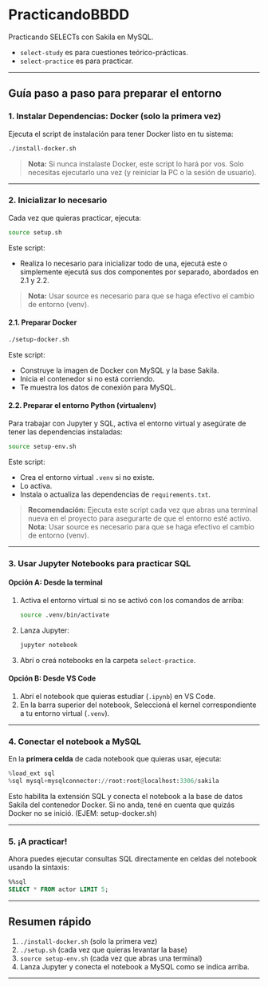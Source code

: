# PracticandoBBDD
Practicando SELECTs con Sakila en MySQL.

- `select-study` es para cuestiones teórico-prácticas.
- `select-practice` es para practicar.

---

## Guía paso a paso para preparar el entorno

### 1. Instalar Dependencias: Docker (solo la primera vez)

Ejecuta el script de instalación para tener Docker listo en tu sistema:

```bash
./install-docker.sh
```
> **Nota:** Si nunca instalaste Docker, este script lo hará por vos. Solo necesitas ejecutarlo una vez (y reiniciar la PC o la sesión de usuario).

---

### 2. Inicializar lo necesario
Cada vez que quieras practicar, ejecuta:

```bash
source setup.sh
```
Este script:
- Realiza lo necesario para inicializar todo de una, ejecutá este o simplemente ejecutá sus dos componentes por separado, abordados en 2.1 y 2.2. 

> **Nota:** Usar source es necesario para que se haga efectivo el cambio de entorno (venv).

#### 2.1. Preparar Docker
```bash
./setup-docker.sh
```
Este script:
- Construye la imagen de Docker con MySQL y la base Sakila.
- Inicia el contenedor si no está corriendo.
- Te muestra los datos de conexión para MySQL.

#### 2.2. Preparar el entorno Python (virtualenv)

Para trabajar con Jupyter y SQL, activa el entorno virtual y asegúrate de tener las dependencias instaladas:

```bash
source setup-env.sh
```
Este script:
- Crea el entorno virtual `.venv` si no existe.
- Lo activa.
- Instala o actualiza las dependencias de `requirements.txt`.

> **Recomendación:** Ejecuta este script cada vez que abras una terminal nueva en el proyecto para asegurarte de que el entorno esté activo.
> **Nota:** Usar source es necesario para que se haga efectivo el cambio de entorno (venv).
---

### 3. Usar Jupyter Notebooks para practicar SQL

#### Opción A: Desde la terminal

1. Activa el entorno virtual si no se activó con los comandos de arriba:
    ```bash
    source .venv/bin/activate
    ```
2. Lanza Jupyter:
    ```bash
    jupyter notebook
    ```
3. Abrí o creá notebooks en la carpeta `select-practice`.

#### Opción B: Desde VS Code

1. Abrí el notebook que quieras estudiar (`.ipynb`) en VS Code.
2. En la barra superior del notebook, Seleccioná el kernel correspondiente a tu entorno virtual (`.venv`).

---

### 4. Conectar el notebook a MySQL

En la **primera celda** de cada notebook que quieras usar, ejecuta:

```python
%load_ext sql
%sql mysql+mysqlconnector://root:root@localhost:3306/sakila
```

Esto habilita la extensión SQL y conecta el notebook a la base de datos Sakila del contenedor Docker. Si no anda, tené en cuenta que quizás Docker no se inició. (EJEM: setup-docker.sh)

---

### 5. ¡A practicar!

Ahora puedes ejecutar consultas SQL directamente en celdas del notebook usando la sintaxis:

```sql
%%sql
SELECT * FROM actor LIMIT 5;
```

---

## Resumen rápido

1. `./install-docker.sh` (solo la primera vez)
2. `./setup.sh` (cada vez que quieras levantar la base)
3. `source setup-env.sh` (cada vez que abras una terminal)
4. Lanza Jupyter y conecta el notebook a MySQL como se indica arriba.

---

